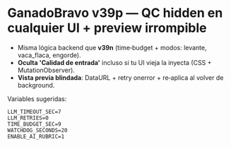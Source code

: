 # GanadoBravo v39p — QC hidden en cualquier UI + preview irrompible

- Misma lógica backend que **v39n** (time‑budget + modos: levante, vaca_flaca, engorde).
- **Oculta 'Calidad de entrada'** incluso si tu UI vieja la inyecta (CSS + MutationObserver).
- **Vista previa blindada**: DataURL + retry onerror + re‑aplica al volver de background.

Variables sugeridas:
```
LLM_TIMEOUT_SEC=7
LLM_RETRIES=0
TIME_BUDGET_SEC=9
WATCHDOG_SECONDS=20
ENABLE_AI_RUBRIC=1
```

